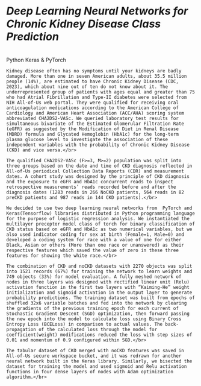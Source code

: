 *<h1> Deep Learning Neural Networks for Chronic Kidney Disease Class Prediction</h1>*</br>
Python Keras & PyTorch</br>

    Kidney disease often has no symptoms until your kidneys are badly damaged. More than one in seven American adults, about 35.5 million people (14%), are estimated to have Chronic Kidney Disease (CDC, 2023), which about nine out of ten do not know about it. The underrepresented group of patients with ages equal and greater than 75 who had Atrial Fibrillation and Type-II diabetes were selected from NIH All-of-Us web portal. They were qualified for receiving oral anticoagulation medications according to the American College of Cardiology and American Heart Association (ACC/AHA) scoring system abbreviated CHA2DS2-VASc. We queried laboratory test results for simultaneous bivariate of the Estimated Glomerular Filtration Rate (eGFR) as suggested by the Modification of Diet in Renal Disease (MDRD) formula and Glycated Hemoglobin (HbA1c) for the long-term plasma glucose level to investigate the association of these independent variables with the probability of Chronic Kidney Disease (CKD) and vice versa.</br>

    The qualified CHA2DS2-VASc (F>=3, M>=2) population was split into three groups based on the date and time of CKD diagnosis reflected in All-of-Us periodical Collection Data Reports (CDR) and measurement dates. A cohort study was designed by the principle of CKD diagnosis and the exposure to eGFR and HbA1c concurrent reads to inspect retrospective measurements’ reads recorded before and after the diagnosis dates (1283 reads in 266 NoCKD patients, 564 reads in 82 preCKD patients and 987 reads in 144 CKD patients).</br>

    We decided to use two deep learning neural networks from  PyTorch and Keras(Tensorflow) libraries distributed in Python programming language for the purpose of logistic regression analysis. We instantiated the multilayer preceptor model class of torch for binary classification of CKD status based on eGFR and HbA1c as two numerical variables, but we also used indicator coding for sex at birth (Female=1, Male=0) and developed a coding system for race with a value of one for either Black, Asian or others (More than one race or unanswered) as their respective features which saved the value of zero in these three features for showing the white race.</br>  

    The combination of CKD and noCKD datasets with 2270 objects was split into 1521 records (67%) for training the network to learn weights and 749 objects (33%) for model evaluation. A fully meshed network of nodes in three layers was designed with rectified linear unit (Relu) activation function in the first two layers with “Kaiming-He” weight initialization and sigmoid activation in the output layer to generate probability predictions. The training dataset was built from epochs of shuffled 32x6 variable batches and fed into the network by clearing the gradients of the previous training epoch for each current of Stochastic Gradient Descent (SGD) optimization, then forward passing the new epoch into the model to calculate loss using Binary Cross Entropy Loss (BCELoss) in comparison to actual values. The back-propagation of the calculated loss through the model for coefficient(weight) modifications reduced the loss with step sizes of 0.01 and momentum of 0.9 configured within SGD.</br>

    The tabular dataset of CKD merged with noCKD features was saved in All-of-Us secure workspace bucket, and it was redrawn for another neural network built in the Keras library. Similarly, we bisected the dataset for training the model and used sigmoid and Relu activation functions in four dense layers of nodes with Adam optimization algorithm.</br>
